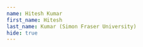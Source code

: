```yaml
--- 
name: Hitesh Kumar  
first_name: Hitesh 
last_name: Kumar (Simon Fraser University) 
hide: true 
--- 
```

 
 